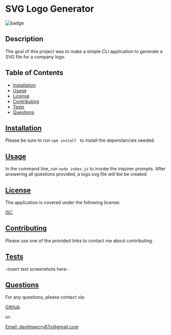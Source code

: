 
# SVG Logo Generator

![badge](https://img.shields.io/badge/License-ISC-blue.svg)

## Description

  The goal of this project was to make a simple CLI application to generate a SVG file for a company logo.

## Table of Contents
  
* [Installation](#installation)
* [Usage](#usage)
* [License](#license)
* [Contributing](#contributing)
* [Tests](#tests)
* [Questions](#questions)

## [Installation](#table-of-contents)

  Please be sure to run  `npm install ` to install the dependancies needed. 

## [Usage](#table-of-contents)
  
  In the command line, run `node index.js` to invoke the inquirer prompts. After answering all questions provided, a logo.svg file will lbe be created

## [License](#table-of-contents)
  
  The application is covered under the following license:
  
  [ISC](https://opensource.org/licenses/ISC)  

## [Contributing](#table-of-contents)
  
  Please use one of the provided links to contact me about contributing.

## [Tests](#table-of-contents)
  
  -insert test screenshots here-

## [Questions](#table-of-contents)

  For any questions, please contact via:
  
  [GitHub](https://github.com/octofoxx)

  or:
  
  [Email: devilmaycry87x@gmail.com](mailto:devilmaycry87x@gmail.com)  
